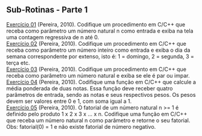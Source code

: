 ## Sub-Rotinas - Parte 1
<a href="https://github.com/LucasDSL/MATA57-LAB1/blob/ce8e26159b8264dbbae59a67a1428235e41d26d0/01%20Sub-Rotinas%201/e1.c">Exercício 01</a> (Pereira, 2010). Codifique um procedimento em C/C++ que receba como parâmetro um número natural n como entrada e exiba na tela uma contagem regressiva de n até 0.<br>
<a href="https://github.com/LucasDSL/MATA57-LAB1/blob/ce8e26159b8264dbbae59a67a1428235e41d26d0/01%20Sub-Rotinas%201/e2.c">Exercício 02</a> (Pereira, 2010). Codifique um procedimento em C/C++ que receba como parâmetro um número inteiro como entrada e exiba o dia da semana correspondente por extenso, isto é: 1 = domingo, 2 = segunda, 3 = terça etc.<br>
<a href="https://github.com/LucasDSL/MATA57-LAB1/blob/ce8e26159b8264dbbae59a67a1428235e41d26d0/01%20Sub-Rotinas%201/e3.c">Exercício 03</a> (Pereira, 2010). Codifique um procedimento em C/C++ que receba como parâmetro um número natural e exiba se ele é par ou impar.<br>
<a href="https://github.com/LucasDSL/MATA57-LAB1/blob/ce8e26159b8264dbbae59a67a1428235e41d26d0/01%20Sub-Rotinas%201/e4.c">Exercício 04</a> (Pereira, 2010). Codifique uma função em C/C++ que calcule a média ponderada de duas notas. Essa função deve receber quatro parâmetros de entrada, sendo as notas e seus respectivos pesos. Os pesos devem ser valores entre 0 e 1, com soma igual a 1.<br>
<a href="https://github.com/LucasDSL/MATA57-LAB1/blob/ce8e26159b8264dbbae59a67a1428235e41d26d0/01%20Sub-Rotinas%201/e5.c">Exercício 05</a> (Pereira, 2010). O fatorial de um número natural n >= 1 é definido pelo produto 1 x 2 x 3 x ... x n. Codifique uma função em C/C++ que receba um número natural n como parâmetro e retorne o seu fatorial. Obs: fatorial(0) = 1 e não existe fatorial de número negativo. <br>
